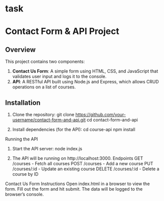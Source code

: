 # task
# Contact Form & API Project

## Overview
This project contains two components:
1. **Contact Us Form**: A simple form using HTML, CSS, and JavaScript that validates user input and logs it to the console.
2. **API**: A RESTful API built using Node.js and Express, which allows CRUD operations on a list of courses.

## Installation

1. Clone the repository:
git clone https://github.com/your-username/contact-form-and-api.git
cd contact-form-and-api

2. Install dependencies (for the API):
cd course-api
npm install

Running the API
1. Start the API server:
node index.js

2. The API will be running on http://localhost:3000.
Endpoints
GET /courses - Fetch all courses
POST /courses - Add a new course
PUT /courses/:id - Update an existing course
DELETE /courses/:id - Delete a course by ID

Contact Us Form Instructions
Open index.html in a browser to view the form.
Fill out the form and hit submit. The data will be logged to the browser’s console.

